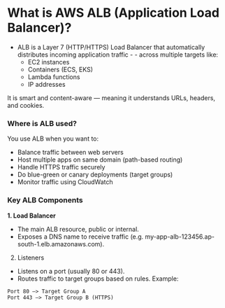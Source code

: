# What is AWS ALB (Application Load Balancer)?
* ALB is a Layer 7 (HTTP/HTTPS) Load Balancer that automatically distributes incoming application traffic - - across multiple targets like:
    - EC2 instances
    - Containers (ECS, EKS)
    - Lambda functions
    - IP addresses

It is smart and content-aware — meaning it understands URLs, headers, and cookies.

### Where is ALB used?
You use ALB when you want to:

- Balance traffic between web servers
- Host multiple apps on same domain (path-based routing)
- Handle HTTPS traffic securely
- Do blue-green or canary deployments (target groups)
- Monitor traffic using CloudWatch

### Key ALB Components
**1. Load Balancer**
- The main ALB resource, public or internal.
- Exposes a DNS name to receive traffic (e.g. my-app-alb-123456.ap-south-1.elb.amazonaws.com).

2. Listeners
- Listens on a port (usually 80 or 443).
- Routes traffic to target groups based on rules.
Example:
```
Port 80 —> Target Group A
Port 443 —> Target Group B (HTTPS)
```